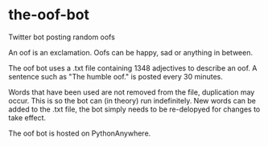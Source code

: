 # the-oof-bot
Twitter bot posting random oofs

An oof is an exclamation. Oofs can be happy, sad or anything in between.  

The oof bot uses a .txt file containing 1348 adjectives to describe an oof. 
A sentence such as "The humble oof." is posted every 30 minutes.

Words that have been used are not removed from the file, duplication may occur. This is so the bot can (in theory) run indefinitely.
New words can be added to the .txt file, the bot simply needs to be re-delopyed for changes to take effect.

The oof bot is hosted on PythonAnywhere.


